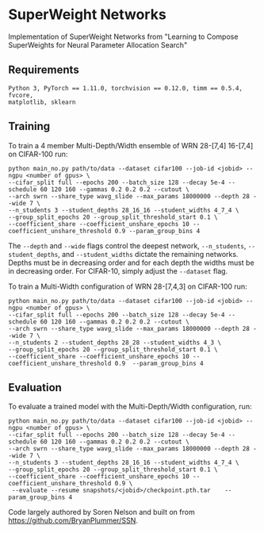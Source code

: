 # SuperWeight Networks

Implementation of SuperWeight Networks from "Learning to Compose SuperWeights for Neural Parameter Allocation Search"


## Requirements

```
Python 3, PyTorch == 1.11.0, torchvision == 0.12.0, timm == 0.5.4, fvcore,
matplotlib, sklearn
```


## Training

To train a 4 member Multi-Depth/Width ensemble of WRN 28-[7,4] 16-[7,4] on CIFAR-100 run:

```
python main_no.py path/to/data --dataset cifar100 --job-id <jobid> --ngpu <number of gpus> \
--cifar_split full --epochs 200 --batch_size 128 --decay 5e-4 --schedule 60 120 160 --gammas 0.2 0.2 0.2 --cutout \
--arch swrn --share_type wavg_slide --max_params 18000000 --depth 28 --wide 7 \
--n_students 3 --student_depths 28_16_16 --student_widths 4_7_4 \
--group_split_epochs 20 --group_split_threshold_start 0.1 \
--coefficient_share --coefficient_unshare_epochs 10 --coefficient_unshare_threshold 0.9 --param_group_bins 4
```

The `--depth` and `--wide` flags control the deepest network, `--n_students`, `--student_depths`, and `--student_widths` dictate the remaining networks. Depths must be in decreasing order and for each depth the widths must be in decreasing order. For CIFAR-10, simply adjust the `--dataset` flag.


To train a Multi-Width configuration of WRN 28-[7,4,3] on CIFAR-100 run:

```
python main_no.py path/to/data --dataset cifar100 --job-id <jobid> --ngpu <number of gpus> \
--cifar_split full --epochs 200 --batch_size 128 --decay 5e-4 --schedule 60 120 160 --gammas 0.2 0.2 0.2 --cutout \
--arch swrn --share_type wavg_slide --max_params 18000000 --depth 28 --wide 7 \
--n_students 2 --student_depths 28_28 --student_widths 4_3 \
--group_split_epochs 20 --group_split_threshold_start 0.1 \
--coefficient_share --coefficient_unshare_epochs 10 --coefficient_unshare_threshold 0.9  --param_group_bins 4
```


## Evaluation

To evaluate a trained model with the Multi-Depth/Width configuration, run:

```
python main_no.py path/to/data --dataset cifar100 --job-id <jobid> --ngpu <number of gpus> \
--cifar_split full --epochs 200 --batch_size 128 --decay 5e-4 --schedule 60 120 160 --gammas 0.2 0.2 0.2 --cutout \
--arch swrn --share_type wavg_slide --max_params 18000000 --depth 28 --wide 7 \
--n_students 3 --student_depths 28_16_16 --student_widths 4_7_4 \
--group_split_epochs 20 --group_split_threshold_start 0.1 \
--coefficient_share --coefficient_unshare_epochs 10 --coefficient_unshare_threshold 0.9 \
 --evaluate --resume snapshots/<jobid>/checkpoint.pth.tar    --param_group_bins 4
```

Code largely authored by Soren Nelson and built on from https://github.com/BryanPlummer/SSN.

